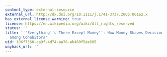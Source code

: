 ```yaml
---
content_type: external-resource
external_url: http://dx.doi.org/10.1111/j.1741-3737.2005.00162.x
has_external_license_warning: true
license: https://en.wikipedia.org/wiki/All_rights_reserved
status: ''
title: '''Everything''s There Except Money'': How Money Shapes Decisions to Marry
  among Cohabitors'
uid: 106f7360-ca9f-4d74-aa76-ab460f5ae605
wayback_url: ''
---
```


